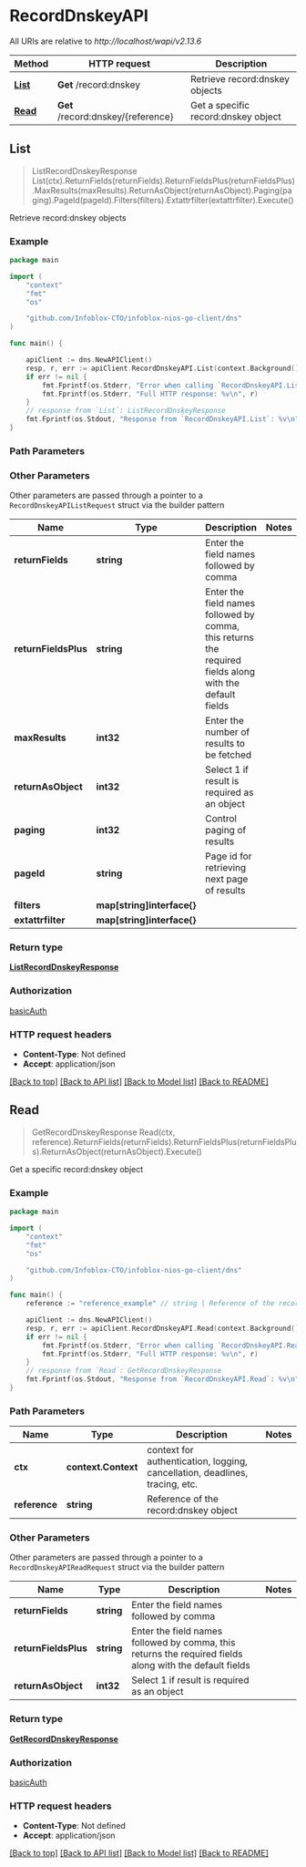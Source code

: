# RecordDnskeyAPI

All URIs are relative to *http://localhost/wapi/v2.13.6*

Method | HTTP request | Description
------------- | ------------- | -------------
[**List**](RecordDnskeyAPI.md#List) | **Get** /record:dnskey | Retrieve record:dnskey objects
[**Read**](RecordDnskeyAPI.md#Read) | **Get** /record:dnskey/{reference} | Get a specific record:dnskey object



## List

> ListRecordDnskeyResponse List(ctx).ReturnFields(returnFields).ReturnFieldsPlus(returnFieldsPlus).MaxResults(maxResults).ReturnAsObject(returnAsObject).Paging(paging).PageId(pageId).Filters(filters).Extattrfilter(extattrfilter).Execute()

Retrieve record:dnskey objects



### Example

```go
package main

import (
	"context"
	"fmt"
	"os"

	"github.com/Infoblox-CTO/infoblox-nios-go-client/dns"
)

func main() {

	apiClient := dns.NewAPIClient()
	resp, r, err := apiClient.RecordDnskeyAPI.List(context.Background()).Execute()
	if err != nil {
		fmt.Fprintf(os.Stderr, "Error when calling `RecordDnskeyAPI.List``: %v\n", err)
		fmt.Fprintf(os.Stderr, "Full HTTP response: %v\n", r)
	}
	// response from `List`: ListRecordDnskeyResponse
	fmt.Fprintf(os.Stdout, "Response from `RecordDnskeyAPI.List`: %v\n", resp)
}
```

### Path Parameters



### Other Parameters

Other parameters are passed through a pointer to a `RecordDnskeyAPIListRequest` struct via the builder pattern


Name | Type | Description  | Notes
------------- | ------------- | ------------- | -------------
**returnFields** | **string** | Enter the field names followed by comma | 
**returnFieldsPlus** | **string** | Enter the field names followed by comma, this returns the required fields along with the default fields | 
**maxResults** | **int32** | Enter the number of results to be fetched | 
**returnAsObject** | **int32** | Select 1 if result is required as an object | 
**paging** | **int32** | Control paging of results | 
**pageId** | **string** | Page id for retrieving next page of results | 
**filters** | **map[string]interface{}** |  | 
**extattrfilter** | **map[string]interface{}** |  | 

### Return type

[**ListRecordDnskeyResponse**](ListRecordDnskeyResponse.md)

### Authorization

[basicAuth](../README.md#basicAuth)

### HTTP request headers

- **Content-Type**: Not defined
- **Accept**: application/json

[[Back to top]](#) [[Back to API list]](../README.md#documentation-for-api-endpoints)
[[Back to Model list]](../README.md#documentation-for-models)
[[Back to README]](../README.md)


## Read

> GetRecordDnskeyResponse Read(ctx, reference).ReturnFields(returnFields).ReturnFieldsPlus(returnFieldsPlus).ReturnAsObject(returnAsObject).Execute()

Get a specific record:dnskey object



### Example

```go
package main

import (
	"context"
	"fmt"
	"os"

	"github.com/Infoblox-CTO/infoblox-nios-go-client/dns"
)

func main() {
	reference := "reference_example" // string | Reference of the record:dnskey object

	apiClient := dns.NewAPIClient()
	resp, r, err := apiClient.RecordDnskeyAPI.Read(context.Background(), reference).Execute()
	if err != nil {
		fmt.Fprintf(os.Stderr, "Error when calling `RecordDnskeyAPI.Read``: %v\n", err)
		fmt.Fprintf(os.Stderr, "Full HTTP response: %v\n", r)
	}
	// response from `Read`: GetRecordDnskeyResponse
	fmt.Fprintf(os.Stdout, "Response from `RecordDnskeyAPI.Read`: %v\n", resp)
}
```

### Path Parameters


Name | Type | Description  | Notes
------------- | ------------- | ------------- | -------------
**ctx** | **context.Context** | context for authentication, logging, cancellation, deadlines, tracing, etc.
**reference** | **string** | Reference of the record:dnskey object | 

### Other Parameters

Other parameters are passed through a pointer to a `RecordDnskeyAPIReadRequest` struct via the builder pattern


Name | Type | Description  | Notes
------------- | ------------- | ------------- | -------------
**returnFields** | **string** | Enter the field names followed by comma | 
**returnFieldsPlus** | **string** | Enter the field names followed by comma, this returns the required fields along with the default fields | 
**returnAsObject** | **int32** | Select 1 if result is required as an object | 

### Return type

[**GetRecordDnskeyResponse**](GetRecordDnskeyResponse.md)

### Authorization

[basicAuth](../README.md#basicAuth)

### HTTP request headers

- **Content-Type**: Not defined
- **Accept**: application/json

[[Back to top]](#) [[Back to API list]](../README.md#documentation-for-api-endpoints)
[[Back to Model list]](../README.md#documentation-for-models)
[[Back to README]](../README.md)

